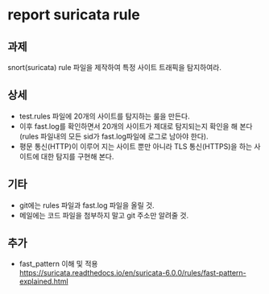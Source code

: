 # report suricata rule 
## 과제
snort(suricata) rule 파일을 제작하여 특정 사이트 트래픽을 탐지하여라.

## 상세
- test.rules 파일에 20개의 사이트를 탐지하는 룰을 만든다.
- 이후 fast.log를 확인하면서 20개의 사이트가 제대로 탐지되는지 확인을 해 본다(rules 파일내의 모든 sid가 fast.log파일에 로그로 남아야 한다).
- 평문 통신(HTTP)이 이루어 지는 사이트 뿐만 아니라 TLS 통신(HTTPS)을 하는 사이트에 대한 탐지를 구현해 본다.

## 기타
- git에는 rules 파일과 fast.log 파일을 올릴 것.
- 메일에는 코드 파일을 첨부하지 말고 git 주소만 알려줄 것.

## 추가
- fast_pattern 이해 및 적용  
https://suricata.readthedocs.io/en/suricata-6.0.0/rules/fast-pattern-explained.html

